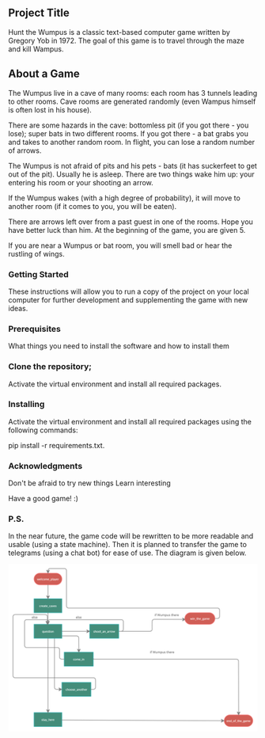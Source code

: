 ## Project Title
Hunt the Wumpus is a classic text-based computer game written by Gregory Yob in 1972. The goal of this game is to travel through the maze and kill Wampus.

## About a Game

The Wumpus live in a cave of many rooms: each room has 3 tunnels leading to other rooms. Cave rooms are generated randomly (even Wampus himself is often lost in his house).

There are some hazards in the cave: bottomless pit (if you got there - you lose); super bats in two different rooms. If you got there - a bat grabs you and takes to another random room. In flight, you can lose a random number of arrows.

The Wumpus is not afraid of pits and his pets - bats (it has suckerfeet to get out of the pit). Usually he is asleep. There are two things wake him up: your entering his room or your shooting an arrow.

If the Wumpus wakes (with a high degree of probability), it will move to another room (if it comes to you, you will be eaten). 

There are arrows left over from a past guest in one of the rooms. Hope you have better luck than him. At the beginning of the game, you are given 5.

If you are near a Wumpus or bat room, you will smell bad or hear the rustling of wings.

### Getting Started
These instructions will allow you to run a copy of the project on your local computer for further development and supplementing the game with new ideas.

### Prerequisites
What things you need to install the software and how to install them

### Clone the repository;
Activate the virtual environment and install all required packages.

### Installing
Activate the virtual environment and install all required packages using the following commands:

pip install -r requirements.txt.

### Acknowledgments
Don't be afraid to try new things
Learn interesting

Have a good game! :)

### P.S. 
In the near future, the game code will be rewritten to be more readable and usable (using a state machine). Then it is planned to transfer the game to telegrams (using a chat bot) for ease of use. The diagram is given below.

![Image](https://github.com/Polinavas95/Wumpus/blob/main/image.jpg)